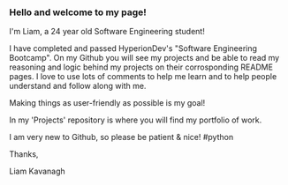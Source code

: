 ### Hello and welcome to my page!
I'm Liam, a 24 year old Software Engineering student!

I have completed and passed HyperionDev's "Software Engineering Bootcamp".
On my Github you will see my projects and be able to read my reasoning and logic behind my projects on their corrosponding README pages.
I love to use lots of comments to help me learn and to help people understand and follow along with me.

Making things as user-friendly as possible is my goal!

In my 'Projects' repository is where you will find my portfolio of work.

I am very new to Github, so please be patient & nice! #python

Thanks,

Liam Kavanagh
